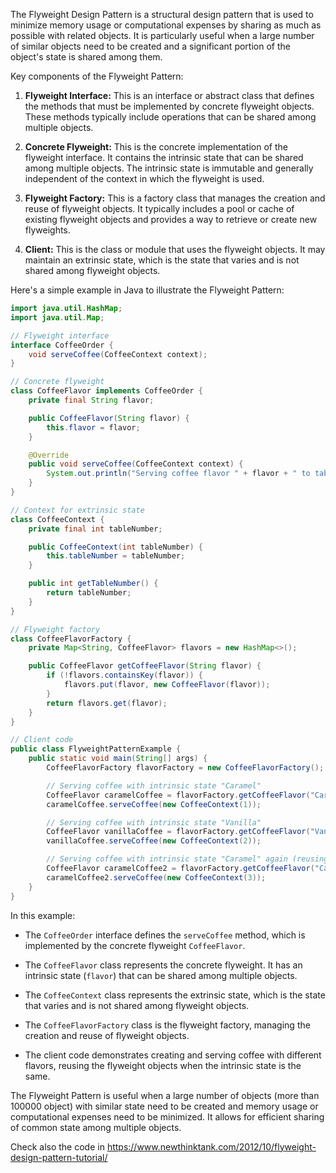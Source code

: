 The Flyweight Design Pattern is a structural design pattern that is used to minimize memory usage or computational expenses by sharing as much as possible with related objects. It is particularly useful when a large number of similar objects need to be created and a significant portion of the object's state is shared among them.

Key components of the Flyweight Pattern:

1. **Flyweight Interface:** This is an interface or abstract class that defines the methods that must be implemented by concrete flyweight objects. These methods typically include operations that can be shared among multiple objects.

2. **Concrete Flyweight:** This is the concrete implementation of the flyweight interface. It contains the intrinsic state that can be shared among multiple objects. The intrinsic state is immutable and generally independent of the context in which the flyweight is used.

3. **Flyweight Factory:** This is a factory class that manages the creation and reuse of flyweight objects. It typically includes a pool or cache of existing flyweight objects and provides a way to retrieve or create new flyweights.

4. **Client:** This is the class or module that uses the flyweight objects. It may maintain an extrinsic state, which is the state that varies and is not shared among flyweight objects.

Here's a simple example in Java to illustrate the Flyweight Pattern:

```java
import java.util.HashMap;
import java.util.Map;

// Flyweight interface
interface CoffeeOrder {
    void serveCoffee(CoffeeContext context);
}

// Concrete flyweight
class CoffeeFlavor implements CoffeeOrder {
    private final String flavor;

    public CoffeeFlavor(String flavor) {
        this.flavor = flavor;
    }

    @Override
    public void serveCoffee(CoffeeContext context) {
        System.out.println("Serving coffee flavor " + flavor + " to table " + context.getTableNumber());
    }
}

// Context for extrinsic state
class CoffeeContext {
    private final int tableNumber;

    public CoffeeContext(int tableNumber) {
        this.tableNumber = tableNumber;
    }

    public int getTableNumber() {
        return tableNumber;
    }
}

// Flyweight factory
class CoffeeFlavorFactory {
    private Map<String, CoffeeFlavor> flavors = new HashMap<>();

    public CoffeeFlavor getCoffeeFlavor(String flavor) {
        if (!flavors.containsKey(flavor)) {
            flavors.put(flavor, new CoffeeFlavor(flavor));
        }
        return flavors.get(flavor);
    }
}

// Client code
public class FlyweightPatternExample {
    public static void main(String[] args) {
        CoffeeFlavorFactory flavorFactory = new CoffeeFlavorFactory();

        // Serving coffee with intrinsic state "Caramel"
        CoffeeFlavor caramelCoffee = flavorFactory.getCoffeeFlavor("Caramel");
        caramelCoffee.serveCoffee(new CoffeeContext(1));

        // Serving coffee with intrinsic state "Vanilla"
        CoffeeFlavor vanillaCoffee = flavorFactory.getCoffeeFlavor("Vanilla");
        vanillaCoffee.serveCoffee(new CoffeeContext(2));

        // Serving coffee with intrinsic state "Caramel" again (reusing flyweight)
        CoffeeFlavor caramelCoffee2 = flavorFactory.getCoffeeFlavor("Caramel");
        caramelCoffee2.serveCoffee(new CoffeeContext(3));
    }
}
```

In this example:

- The `CoffeeOrder` interface defines the `serveCoffee` method, which is implemented by the concrete flyweight `CoffeeFlavor`.

- The `CoffeeFlavor` class represents the concrete flyweight. It has an intrinsic state (`flavor`) that can be shared among multiple objects.

- The `CoffeeContext` class represents the extrinsic state, which is the state that varies and is not shared among flyweight objects.

- The `CoffeeFlavorFactory` class is the flyweight factory, managing the creation and reuse of flyweight objects.

- The client code demonstrates creating and serving coffee with different flavors, reusing the flyweight objects when the intrinsic state is the same.

The Flyweight Pattern is useful when a large number of objects (more than 100000 object) with similar state need to be created and memory usage or computational expenses need to be minimized. It allows for efficient sharing of common state among multiple objects.

Check also the code in https://www.newthinktank.com/2012/10/flyweight-design-pattern-tutorial/